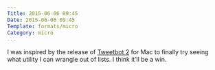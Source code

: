 ```yaml
---
Title: 2015-06-06 09:45
Date: 2015-06-06 09:45
Template: formats/micro
Category: micro
...
```


I was inspired by the release of [Tweetbot 2] for Mac to finally try seeing what
utility I can wrangle out of lists. I think it’ll be a win.

[Tweetbot 2]: http://tapbots.com/tweetbot/mac/
